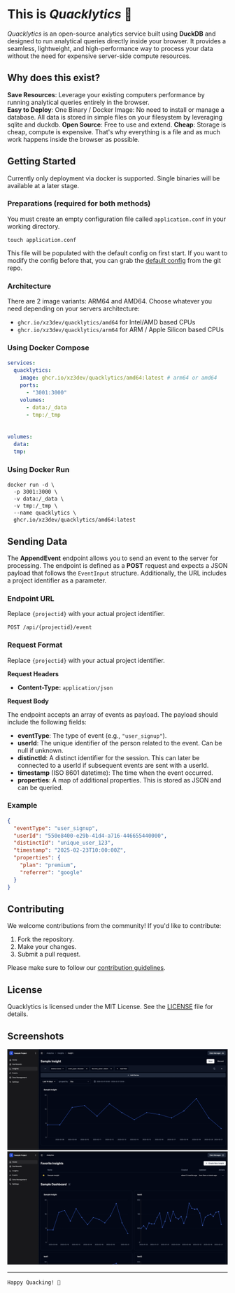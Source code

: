 # This is _Quacklytics_ 🦆

_Quacklytics_ is an open-source analytics service built using **DuckDB** and designed to run analytical queries directly inside
your browser. It provides a seamless, lightweight, and high-performance way to process your data without the need for
expensive server-side compute resources.

## Why does this exist?

**Save Resources**: Leverage your existing computers performance by running analytical queries entirely in the browser.  
**Easy to Deploy**: One Binary / Docker Image: No need to install or manage a database. All data is stored in simple files on your filesystem by leveraging sqlite and duckdb.
**Open Source**: Free to use and extend.
**Cheap**: Storage is cheap, compute is expensive. That's why everything is a file and as much work happens inside the browser as possible.

## Getting Started

Currently only deployment via docker is supported. Single binaries will be available at a later stage.

### Preparations (required for both methods)

You must create an empty configuration file called `application.conf` in your working directory.

```shell
touch application.conf
```

This file will be populated with the default config on first start.
If you want to modify the config before that, you can grab
the [default config](backend/config/default.conf) from the git repo.

### Architecture
There are 2 image variants: ARM64 and AMD64. Choose whatever you need depending on your servers architecture:
- `ghcr.io/xz3dev/quacklytics/amd64` for Intel/AMD based CPUs
- `ghcr.io/xz3dev/quacklytics/arm64` for ARM / Apple Silicon based CPUs

### Using Docker Compose
```yaml
services:
  quacklytics:
    image: ghcr.io/xz3dev/quacklytics/amd64:latest # arm64 or amd64
    ports:
      - "3001:3000"
    volumes:
      - data:/_data
      - tmp:/_tmp


volumes:
  data:
  tmp:
```

### Using Docker Run

```shell
docker run -d \
  -p 3001:3000 \
  -v data:/_data \
  -v tmp:/_tmp \
  --name quacklytics \
  ghcr.io/xz3dev/quacklytics/amd64:latest
```

## Sending Data

The **AppendEvent** endpoint allows you to send an event to the server for processing. The endpoint is defined as a **POST** request and expects a JSON payload that follows the `EventInput` structure. Additionally, the URL includes a project identifier as a parameter.

### Endpoint URL

Replace `{projectid}` with your actual project identifier.

```
POST /api/{projectid}/event
```

### Request Format

Replace `{projectid}` with your actual project identifier.

**Request Headers**

- **Content-Type:** `application/json`

**Request Body**

The endpoint accepts an array of events as payload. The payload should include the following fields:

- **eventType**: The type of event (e.g., `"user_signup"`).
- **userId**: The unique identifier of the person related to the event. Can be null if unknown.
- **distinctId**: A distinct identifier for the session. This can later be connected to a userId if subsequent events are sent with a userId.
- **timestamp** (ISO 8601 datetime): The time when the event occurred.
- **properties**: A map of additional properties. This is stored as JSON and can be queried. 

### Example

```json
{
  "eventType": "user_signup",
  "userId": "550e8400-e29b-41d4-a716-446655440000",
  "distinctId": "unique_user_123",
  "timestamp": "2025-02-23T10:00:00Z",
  "properties": {
    "plan": "premium",
    "referrer": "google"
  }
}
```

## Contributing

We welcome contributions from the community! If you'd like to contribute:

1. Fork the repository.
2. Make your changes.
3. Submit a pull request.

Please make sure to follow our [contribution guidelines](CONTRIBUTING.md).

## License

Quacklytics is licensed under the MIT License. See the [LICENSE](LICENSE) file for details.

## Screenshots

![Screenshot](util/screenshots/insight.png)
![Screenshot](util/screenshots/dashboard.png)

---
```
Happy Quacking! 🦆
```
